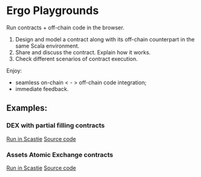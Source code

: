 # Ergo Playgrounds
Run contracts + off-chain code in the browser. 
1. Design and model a contract along with its off-chain counterpart in the same Scala environment. 
2. Share and discuss the contract. Explain how it works.
3. Check different scenarios of contract execution.

Enjoy:
- seamless on-chain < - > off-chain code integration;
- immediate feedback.

## Examples:

### DEX with partial filling contracts

[Run in Scastie](https://scastie.scala-lang.org/YCzvl8NBQwa7R0pVI5mHnA)
[Source code](https://github.com/ergoplatform/ergo-playgrounds/blob/c91117ae0b1434b7a554028592e30a5bba15a14b/playgrounds/src/main/scala/org/ergoplatform/playgrounds/examples/AssetsAtomicExchangePlayground.scala#L1-L1)

### Assets Atomic Exchange contracts

[Run in Scastie](https://scastie.scala-lang.org/qx8LnkelR124gGkWzdn2wg)
[Source code](https://github.com/ergoplatform/ergo-playgrounds/blob/c91117ae0b1434b7a554028592e30a5bba15a14b/playgrounds/src/main/scala/org/ergoplatform/playgrounds/examples/AssetsAtomicExchangePlayground.scala#L1-L1)
